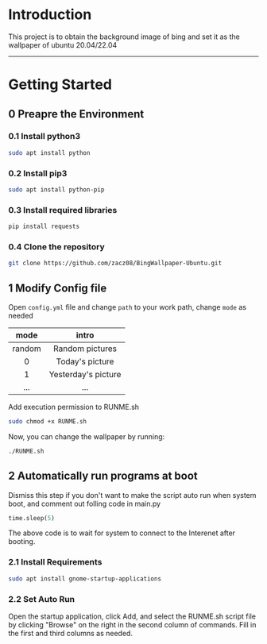 # Introduction

This project is to obtain the background image of bing and set it as the wallpaper of ubuntu 20.04/22.04


*****

# Getting Started

## 0 Preapre the Environment
### 0.1 Install python3
```bash
sudo apt install python
```

### 0.2 Install pip3
```bash
sudo apt install python-pip
```
### 0.3 Install required libraries
```bash
pip install requests
```

### 0.4 Clone the repository
```bash
git clone https://github.com/zacz08/BingWallpaper-Ubuntu.git
```

## 1 Modify Config file

Open ``config.yml`` file and change ``path`` to your work path, change ``mode`` as needed

|mode|intro|
|:---:|:---:|
|random|Random pictures|
|0|Today's picture|
|1|Yesterday's picture|
|...|...|


Add execution permission to RUNME.sh
```bash
sudo chmod +x RUNME.sh
```
Now, you can change the wallpaper by running:

```bash
./RUNME.sh
```


## 2 Automatically run programs at boot
Dismiss this step if you don't want to make the script auto run when system boot, and comment out folling code in main.py
```python
time.sleep(5)
```
The above code is to wait for system to connect to the Interenet after booting.


### 2.1 Install Requirements
```bash
sudo apt install gnome-startup-applications
``` 

### 2.2 Set Auto Run
Open the startup application, click Add, and select the RUNME.sh script file by clicking "Browse" on the right in the second column of commands. 
Fill in the first and third columns as needed.
